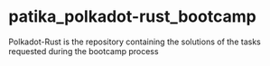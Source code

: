 # patika_polkadot-rust_bootcamp



Polkadot-Rust is the repository containing the solutions of the tasks requested during the bootcamp process

